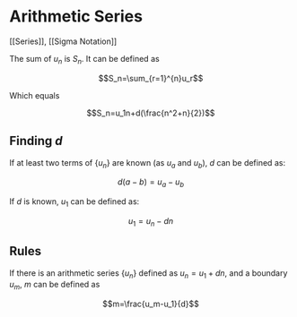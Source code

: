 # Arithmetic Series

[[Series]], [[Sigma Notation]]

The sum of ${u_n}$ is $S_n$. It can be defined as

$$S_n=\sum_{r=1}^{n}u_r$$

Which equals

$$S_n=u_1n+d(\frac{n^2+n}{2})$$

## Finding $d$

If at least two terms of $\{u_n\}$ are known (as $u_a$ and $u_b$), $d$ can be defined as:

$$d(a-b)=u_a-u_b$$

If $d$ is known, $u_1$ can be defined as:

$$u_1=u_n-dn$$

## Rules

If there is an arithmetic series $\{u_n\}$ defined as $u_n=u_1+dn$, and a boundary $u_m$, $m$ can be defined as

$$m=\frac{u_m-u_1}{d}$$
